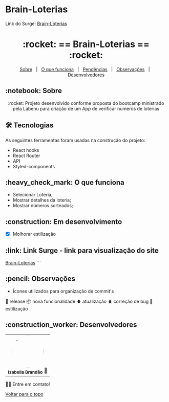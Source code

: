 # Brain-Loterias
Link do Surge: <a href="https://izabella-loterias.surge.sh">Brain-Loterias</a>
<h1 align="center" id="top">:rocket: == Brain-Loterias == :rocket:</h1>

<p align="center">
  <a href="#sobre">Sobre</a> &#xa0; | &#xa0; 
  <a href="#funciona">O que funciona</a> &#xa0; | &#xa0;
  <!--<a href="#nao-funciona">O que não funciona</a> &#xa0; | &#xa0;-->
  <a href="#pendente">Pendências</a> &#xa0; | &#xa0;
  <a href="#observacoes">Observações</a> &#xa0; | &#xa0;
  <a href="#desenvolvedores">Desenvolvedores</a>
</p>

<h2 id="sobre">:notebook: Sobre </h2>

<p align="center">:rocket: Projeto desenvolvido conforme proposta do bootcamp ministrado pela Labenu para criação de um App de verificar numeros de loterias </p>

<h2 id="tecnologias"> 🛠 Tecnologias </h2>

As seguintes ferramentas foram usadas na construção do projeto:

* React hooks
* React Router
* API
* Styled-components

<h2 id="funciona">:heavy_check_mark: O que funciona</h2>

* Selecionar Loteria;
* Mostrar detalhes da loteria;
* Mostrar números sorteados;
<!--
<h2 id="nao-funciona">:x: O que não funciona</h2>

* N/A -->
 
<h2 id="pendente">:construction: Em desenvolvimento</h2>

- [x] Molhorar estilização

<h2 id="link">:link: Link Surge - link para visualização do site</h2>
<a href="https://izabella-loterias.surge.sh">Brain-Loterias</a>
```

<h2 id="observacoes">:pencil: Observações</h2>

- Ícones utilizados para organização de commit's

:checkered_flag: release
:package: nova funcionalidade 
:arrow_up: atualização 
:beetle: correção de bug
:art: estilização

<h2 id="desenvolvedores">:construction_worker: Desenvolvedores</h2>

<table> 
<tr>
 
 <td align="center"><a href="https://github.com/bellacbs"><img style="border-radius: 50%" src="https://avatars.githubusercontent.com/u/35279793?v=4" width="100px" alt=""/>
 <br />
 <sub><b>Izabella Brandão</b></sub></a> <a href="https://github.com/bellacbs">🚀</a></td>
 
</tr>
  
</table>

👋🏽 Entre em contato!

<a href="#top">Voltar para o topo</a>

